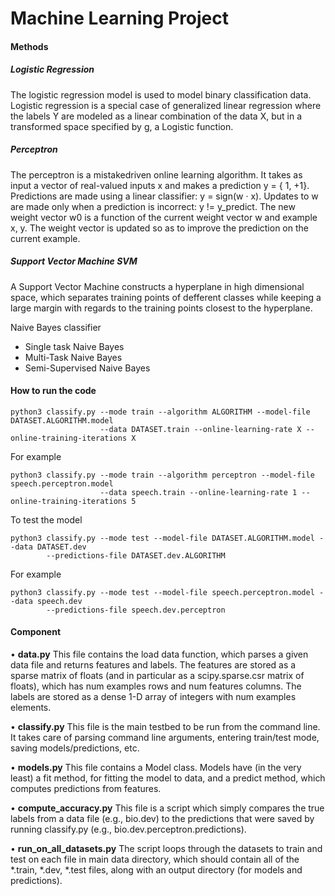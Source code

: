 # Machine Learning Project
#### Methods
##### Logistic Regression 
The logistic regression model is used to model binary classification data. Logistic regression is a special case of generalized linear regression where the labels Y are modeled as a linear combination of the data X, but in a transformed space specified by g, a Logistic function. 

##### Perceptron
The perceptron is a mistakedriven online learning algorithm. It takes as input a vector of real-valued inputs x and makes a prediction y = { 1, +1}. Predictions are made using a linear classifier: y = sign(w · x). Updates to w are made only when a prediction is incorrect: y != y_predict. The new weight vector w0 is a function of the current weight vector w and example x, y. The weight vector is updated so as to improve the prediction on the current example. 

##### Support Vector Machine SVM
A Support Vector Machine constructs a hyperplane in high dimensional space, which separates training points of defferent classes while keeping a large margin with regards to the training points closest to the hyperplane.
       
Naive Bayes classifier
- Single task Naive Bayes
- Multi-Task Naive Bayes
- Semi-Supervised Naive Bayes
#### How to run the code 
```
python3 classify.py --mode train --algorithm ALGORITHM --model-file DATASET.ALGORITHM.model
                    --data DATASET.train --online-learning-rate X --online-training-iterations X
```
For example 
```
python3 classify.py --mode train --algorithm perceptron --model-file speech.perceptron.model
                    --data speech.train --online-learning-rate 1 --online-training-iterations 5
```

To test the model 
``` 
python3 classify.py --mode test --model-file DATASET.ALGORITHM.model --data DATASET.dev
        --predictions-file DATASET.dev.ALGORITHM
```
For example
```
python3 classify.py --mode test --model-file speech.perceptron.model --data speech.dev
        --predictions-file speech.dev.perceptron
```
#### Component 
• **data.py** 
This file contains the load data function, which parses a given data file and returns features and labels.
The features are stored as a sparse matrix of floats (and in particular as a scipy.sparse.csr matrix of floats),
which has num examples rows and num features columns. The labels are stored as a dense 1-D array of integers with num examples elements.

• **classify.py**
This file is the main testbed to be run from the command line. It takes care of parsing command line arguments,
entering train/test mode, saving models/predictions, etc. 

• **models.py**
This file contains a Model class. Models have (in the very least) a fit method, 
for fitting the model to data, and a predict method, which computes predictions from features. 

• **compute_accuracy.py**
This file is a script which simply compares the true labels from a data file (e.g., bio.dev) 
to the predictions that were saved by running classify.py (e.g., bio.dev.perceptron.predictions).

• **run_on_all_datasets.py** 
The script loops through the datasets to train and test on each file in main data directory, which should contain all of the *.train, *.dev, *.test files, along with an output directory (for models and predictions). 
